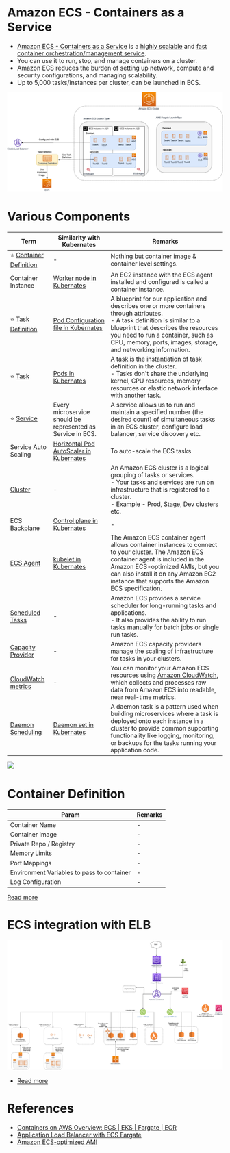 # Amazon ECS - Containers as a Service
- [Amazon ECS - Containers as a Service](https://aws.amazon.com/ecs/) is a [highly scalable](../../../1_HLDDesignComponents/0_SystemGlossaries/Scalability/DBScalability.md) and [fast container orchestration/management service](../../../1_HLDDesignComponents/6_ContainerOrchestrationServices/Readme.md).
- You can use it to run, stop, and manage containers on a cluster.
- Amazon ECS reduces the burden of setting up network, compute and security configurations, and managing scalability. 
- Up to 5,000 tasks/instances per cluster, can be launched in ECS.

![img.png](assests/ECS-Tasks.png)

# Various Components

| Term                                                                                                             | Similarity with Kubernates                                                                                               | Remarks                                                                                                                                                                                                                                                                       |
|------------------------------------------------------------------------------------------------------------------|--------------------------------------------------------------------------------------------------------------------------|-------------------------------------------------------------------------------------------------------------------------------------------------------------------------------------------------------------------------------------------------------------------------------|
| :star: [Container Definition](#container-definition)                                                             | -                                                                                                                        | Nothing but container image & container level settings.                                                                                                                                                                                                                       |
| Container Instance                                                                                               | [Worker node in Kubernates](../../../1_HLDDesignComponents/6_ContainerOrchestrationServices/Kubernates.md)               | An EC2 instance with the ECS agent installed and configured is called a container instance.                                                                                                                                                                                   |
| :star: [Task Definition](ECSTask.md)                                                                             | [Pod Configuration file in Kubernates](../../../1_HLDDesignComponents/6_ContainerOrchestrationServices/Kubernates.md)    | A blueprint for our application and describes one or more containers through attributes.<br/>- A task definition is similar to a blueprint that describes the resources you need to run a container, such as CPU, memory, ports, images, storage, and networking information. |
| :star: [Task](ECSTask.md)                                                                                        | [Pods in Kubernates](../../../1_HLDDesignComponents/6_ContainerOrchestrationServices/Kubernates.md)                      | A task is the instantiation of task definition in the cluster. <br/>- Tasks don't share the underlying kernel, CPU resources, memory resources or elastic network interface with another task.                                                                                |
| :star: [Service](ECSService.md)                                                                                  | Every microservice should be represented as Service in ECS.                                                              | A service allows us to run and maintain a specified number (the desired count) of simultaneous tasks in an ECS cluster, configure load balancer, service discovery etc.                                                                                                       |
| Service Auto Scaling                                                                                             | [Horizontal Pod AutoScaler in Kubernates](../../../1_HLDDesignComponents/6_ContainerOrchestrationServices/Kubernates.md) | To auto-scale the ECS tasks                                                                                                                                                                                                                                                   |
| [Cluster](https://docs.aws.amazon.com/AmazonECS/latest/developerguide/clusters.html)                             | -                                                                                                                        | An Amazon ECS cluster is a logical grouping of tasks or services. <br/>- Your tasks and services are run on infrastructure that is registered to a cluster.<br/>- Example - Prod, Stage, Dev clusters etc.                                                                    |
| ECS Backplane                                                                                                    | [Control plane in Kubernates](../../../1_HLDDesignComponents/6_ContainerOrchestrationServices/Kubernates.md)             | -                                                                                                                                                                                                                                                                             |
| [ECS Agent](https://docs.aws.amazon.com/AmazonECS/latest/developerguide/ECS_agent.html)                          | [kubelet in Kubernates](../../../1_HLDDesignComponents/6_ContainerOrchestrationServices/Kubernates.md)                   | The Amazon ECS container agent allows container instances to connect to your cluster. The Amazon ECS container agent is included in the Amazon ECS-optimized AMIs, but you can also install it on any Amazon EC2 instance that supports the Amazon ECS specification.         |
| [Scheduled Tasks](https://docs.aws.amazon.com/AmazonECS/latest/developerguide/scheduling_tasks.html)             | -                                                                                                                        | Amazon ECS provides a service scheduler for long-running tasks and applications. <br/>- It also provides the ability to run tasks manually for batch jobs or single run tasks.                                                                                                |
| [Capacity Provider](https://docs.aws.amazon.com/AmazonECS/latest/developerguide/cluster-capacity-providers.html) | -                                                                                                                        | Amazon ECS capacity providers manage the scaling of infrastructure for tasks in your clusters.                                                                                                                                                                                |
| [CloudWatch metrics](https://docs.aws.amazon.com/AmazonECS/latest/developerguide/cloudwatch-metrics.html)        | -                                                                                                                        | You can monitor your Amazon ECS resources using [Amazon CloudWatch](../../8_MonitoringServices/AmazonCloudWatch/Readme.md), which collects and processes raw data from Amazon ECS into readable, near real-time metrics.                                                      |
| [Daemon Scheduling](https://aws.amazon.com/about-aws/whats-new/2018/06/amazon-ecs-adds-daemon-scheduling/)       | [Daemon set in Kubernates](../../../1_HLDDesignComponents/6_ContainerOrchestrationServices/Kubernates.md)                | A daemon task is a pattern used when building microservices where a task is deployed onto each instance in a cluster to provide common supporting functionality like logging, monitoring, or backups for the tasks running your application code.                             |

![](https://miro.medium.com/max/1400/0*ima_OYQ74yCg_cSN)

# Container Definition

| Param                                      | Remarks |
|--------------------------------------------|---------|
| Container Name                             | -       |
| Container Image                            | -       |
| Private Repo / Registry                    | -       |
| Memory Limits                              | -       |
| Port Mappings                              | -       |
| Environment Variables to pass to container | -       |
| Log Configuration                          | -       |

[Read more](https://docs.aws.amazon.com/AmazonECS/latest/APIReference/API_ContainerDefinition.html)

# ECS integration with ELB

![img.png](../../1_NetworkingAndContentDelivery/2_ApplicationNetworking/ElasticLoadBalancer/assets/AWS_Elastic_Load_Balancer.png)

- [Read more](https://docs.aws.amazon.com/AmazonECS/latest/userguide/create-load-balancer.html)

# References
- [Containers on AWS Overview: ECS | EKS | Fargate | ECR](https://www.youtube.com/watch?v=AYAh6YDXuho)
- [Application Load Balancer with ECS Fargate](https://stackoverflow.com/questions/64409699/application-load-balancer-with-ecs-fargate)
- [Amazon ECS-optimized AMI](https://docs.aws.amazon.com/AmazonECS/latest/developerguide/ecs-optimized_AMI.html)